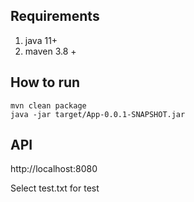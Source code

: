 <h2> Requirements</h2>

1. java 11+
2. maven 3.8 +


<h2>How to run</h2>

```
mvn clean package
java -jar target/App-0.0.1-SNAPSHOT.jar
```

<h2>API</h2>
http://localhost:8080

Select test.txt for test